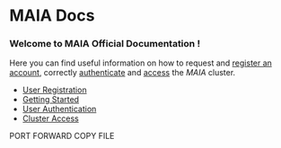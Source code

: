 # MAIA Docs


### Welcome to MAIA Official Documentation !

Here you can find useful information on how to request and [register an account](registration.md), correctly [authenticate](authentication.md) and [access](access.md) the *MAIA* cluster.

- [User Registration](registration.md)
- [Getting Started](setup.md)
- [User Authentication](authentication.md)
- [Cluster Access](access.md)

PORT FORWARD
COPY FILE
